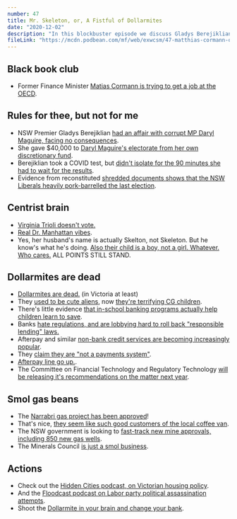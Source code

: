 ```yaml
---
number: 47
title: Mr. Skeleton, or, A Fistful of Dollarmites
date: "2020-12-02"
description: "In this blockbuster episode we discuss Gladys Berejiklian's creeping corruption, Virginia Trioli's Dr. Manhattan vibes and the death of the Dollarmite."
fileLink: "https://mcdn.podbean.com/mf/web/exwcsm/47-matthias-cormann-oecd-special.mp3"
---
```


## Black book club

- Former Finance Minister [Matias Cormann is trying to get a job at the OECD](https://www.theguardian.com/australia-news/2020/nov/29/trying-to-invert-reality-mathias-cormanns-climate-credentials-will-be-a-hard-sell-at-the-oecd).

## Rules for thee, but not for me

- NSW Premier Gladys Berejiklian [had an affair with corrupt MP Daryl Maguire, facing no consequences](https://www.abc.net.au/news/2020-10-22/gladys-berejiklian-asked-about-daryl-maguire-having-key-to-home/12803164).
- She gave $40,000 to [Daryl Maguire's electorate from her own discretionary fund](https://www.smh.com.au/national/nsw/premier-gave-40-000-from-her-discretionary-fund-to-daryl-maguire-s-electorate-inquiry-20201023-p567w0.html).
- Berejiklian took a COVID test, but [didn't isolate for the 90 minutes she had to wait for the results](https://www.abc.net.au/news/2020-11-24/gladys-berejiklian-admits-she-broke-coronavirus-isolating-rules/12913898).
- Evidence from reconstituted [shredded documents shows that the NSW Liberals heavily pork-barrelled the last election](https://www.theguardian.com/australia-news/2020/nov/26/berejiklian-admits-140m-grant-scheme-was-pork-barrelling-as-approval-documents-revealed).

## Centrist brain

- [Virginia Trioli doesn't vote.](https://twitter.com/LaTrioli/status/1331704869334392833)
- [Real Dr. Manhattan vibes](https://knowyourmeme.com/memes/i-am-tired-of-earth-these-people).
- Yes, her husband's name is actually Skelton, not Skeleton. But he know's what he's doing. [Also their child is a boy, not a girl. Whatever. Who cares.](https://www.domain.com.au/living/personal-space-at-home-with-award-winning-journalist-and-radio-presenter-virginia-trioli-888341/) ALL POINTS STILL STAND.

## Dollarmites are dead

- [Dollarmites are dead.](https://twitter.com/sharnellevella/status/1332788411770408960?s=21) (in Victoria at least)
- They [used to be cute aliens](https://junkee.com/dollarmites-commonwealth-bank-scandal/159324), now [they're terrifying CG children](https://www.commbank.com.au/banking/kids/dollarmites.html).
- There's little evidence [that in-school banking programs actually help children learn to save](https://www.choice.com.au/shonky-awards/hall-of-shame/shonkys-2018/commonwealth-bank-dollarmites).
- Banks [hate regulations, and are lobbying hard to roll back "responsible lending" laws.](https://www.afr.com/policy/economy/responsible-lending-laws-to-be-axed-20200924-p55yvw)
- Afterpay and similar [non-bank credit services are becoming increasingly popular](http://www.roymorgan.com/findings/8191-buy-now-pay-later-september-2019-201911040100).
- They [claim they are "not a payments system"](https://www.afr.com/companies/financial-services/afterpay-hits-back-says-it-s-not-a-payments-system-20200206-p53ybm).
- [Afterpay line go up.](https://smallcaps.com.au/can-afterpay-shares-hit-200/).
- The Committee on Financial Technology and Regulatory Technology [will be releasing it's recommendations on the matter next year](https://www.aph.gov.au/Parliamentary_Business/Committees/Senate/Financial_Technology_and_Regulatory_Technology).

## Smol gas beans

- The [Narrabri gas project has been approved](https://www.theguardian.com/australia-news/2020/nov/24/federal-government-gives-environmental-approval-to-controversial-36bn-narrabri-gas-project)!
- That's nice, [they seem like such good customers of the local coffee van](https://notgoodpod.com/035-activism-but-make-it-political/).
- The NSW government is looking to [fast-track new mine approvals, including 850 new gas wells](https://www.theguardian.com/australia-news/2020/sep/29/narrabri-gas-project-environment-group-says-new-groundwater-evidence-not-considered).
- The Minerals Council [is just a smol business](https://www.theguardian.com/australia-news/2019/oct/21/nsw-minerals-council-pressured-publicly-and-privately-for-review-of-planning-body). 

## Actions

- Check out the [Hidden Cities podcast, on Victorian housing policy](http://www.hiddencitiespodcast.com).
- And the [Floodcast podcast on Labor party political assassination attempts](https://www.floodmedia.org/floodcast/floodcast-episode-33-return-of-the-cancelled-ft-paul-mcmillan-and-joanna-nilson).
- Shoot the [Dollarmite in your brain and change your bank](https://www.marketforces.org.au/info/compare-bank-table/).



